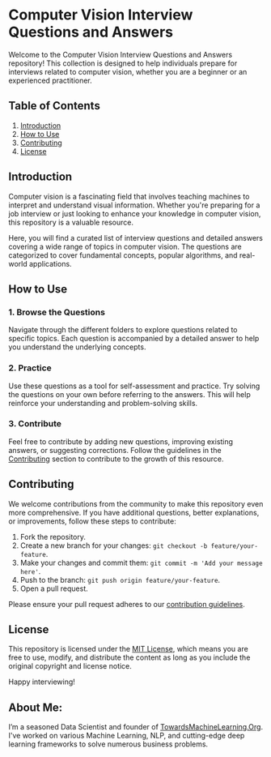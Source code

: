 # Computer Vision Interview Questions and Answers

Welcome to the Computer Vision Interview Questions and Answers repository! This collection is designed to help individuals prepare for interviews related to computer vision, whether you are a beginner or an experienced practitioner.

## Table of Contents

1. [Introduction](#introduction)
2. [How to Use](#how-to-use)
3. [Contributing](#contributing)
4. [License](#license)

## Introduction

Computer vision is a fascinating field that involves teaching machines to interpret and understand visual information. Whether you're preparing for a job interview or just looking to enhance your knowledge in computer vision, this repository is a valuable resource.

Here, you will find a curated list of interview questions and detailed answers covering a wide range of topics in computer vision. The questions are categorized to cover fundamental concepts, popular algorithms, and real-world applications.

## How to Use

### 1. Browse the Questions

Navigate through the different folders to explore questions related to specific topics. Each question is accompanied by a detailed answer to help you understand the underlying concepts.

### 2. Practice

Use these questions as a tool for self-assessment and practice. Try solving the questions on your own before referring to the answers. This will help reinforce your understanding and problem-solving skills.

### 3. Contribute

Feel free to contribute by adding new questions, improving existing answers, or suggesting corrections. Follow the guidelines in the [Contributing](#contributing) section to contribute to the growth of this resource.

## Contributing

We welcome contributions from the community to make this repository even more comprehensive. If you have additional questions, better explanations, or improvements, follow these steps to contribute:

1. Fork the repository.
2. Create a new branch for your changes: `git checkout -b feature/your-feature`.
3. Make your changes and commit them: `git commit -m 'Add your message here'`.
4. Push to the branch: `git push origin feature/your-feature`.
5. Open a pull request.

Please ensure your pull request adheres to our [contribution guidelines](CONTRIBUTING.md).

## License

This repository is licensed under the [MIT License](LICENSE), which means you are free to use, modify, and distribute the content as long as you include the original copyright and license notice.

Happy interviewing!


## **About Me**:
I’m a seasoned Data Scientist and founder of [TowardsMachineLearning.Org](https://towardsmachinelearning.org/). I've worked on various Machine Learning, NLP, and cutting-edge deep learning frameworks to solve numerous business problems.
